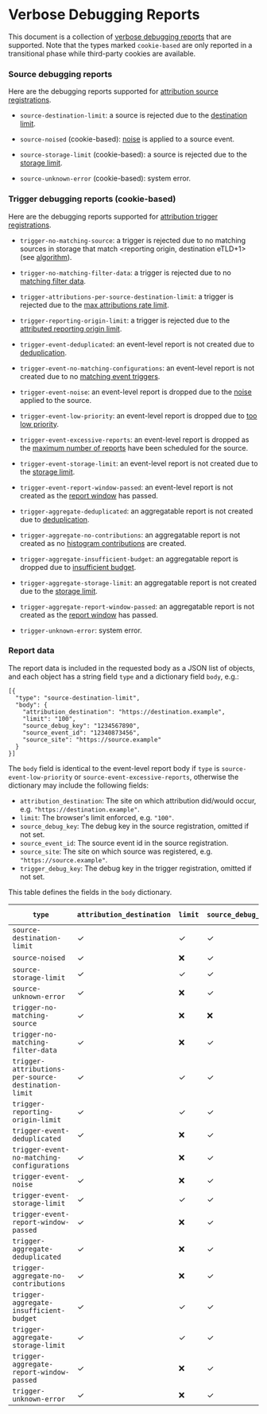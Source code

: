Verbose Debugging Reports
=========================

This document is a collection of [verbose debugging
reports](https://github.com/WICG/attribution-reporting-api/blob/main/EVENT.md#optional-verbose-debugging-reports)
that are supported. Note that the types marked `cookie-based` are only reported
in a transitional phase while third-party cookies are available.

### Source debugging reports

Here are the debugging reports supported for [attribution source
registrations](https://github.com/WICG/attribution-reporting-api/blob/main/EVENT.md#registering-attribution-sources).

* `source-destination-limit`: a source is rejected due to the [destination limit](https://github.com/WICG/attribution-reporting-api/blob/main/EVENT.md#limiting-the-number-of-unique-destinations-covered-by-unexpired-sources).

* `source-noised` (cookie-based): [noise](https://github.com/WICG/attribution-reporting-api/blob/main/EVENT.md#data-limits-and-noise) is applied to a source event.

* `source-storage-limit` (cookie-based): a source is rejected due to the [storage limit](https://github.com/WICG/attribution-reporting-api/blob/main/EVENT.md#storage-limits).

* `source-unknown-error` (cookie-based): system error.

### Trigger debugging reports (cookie-based)

Here are the debugging reports supported for [attribution trigger
registrations](https://github.com/WICG/attribution-reporting-api/blob/main/EVENT.md#triggering-attribution).

* `trigger-no-matching-source`: a trigger is rejected due to no matching sources in storage that match <reporting origin, destination eTLD+1> (see [algorithm](https://github.com/WICG/attribution-reporting-api/blob/main/EVENT.md#trigger-attribution-algorithm)).

* `trigger-no-matching-filter-data`: a trigger is rejected due to no [matching filter data](https://github.com/WICG/attribution-reporting-api/blob/main/EVENT.md#optional-attribution-filters).

* `trigger-attributions-per-source-destination-limit`: a trigger is rejected due to the [max attributions rate limit](https://github.com/WICG/attribution-reporting-api/blob/main/EVENT.md#reporting-cooldown--rate-limits).

* `trigger-reporting-origin-limit`: a trigger is rejected due to the [attributed reporting origin limit](https://github.com/WICG/attribution-reporting-api/blob/main/EVENT.md#reporting-origin-limits).

* `trigger-event-deduplicated`: an event-level report is not created due to
    [deduplication](https://github.com/WICG/attribution-reporting-api/blob/main/EVENT.md#trigger-attribution-algorithm).

* `trigger-event-no-matching-configurations`: an event-level report is not created due to no
    [matching event triggers](https://github.com/WICG/attribution-reporting-api/blob/main/EVENT.md#optional-attribution-filters).

* `trigger-event-noise`: an event-level report is dropped due to the
    [noise](https://github.com/WICG/attribution-reporting-api/blob/main/EVENT.md#data-limits-and-noise) applied to the source.

* `trigger-event-low-priority`: an event-level report is dropped due to [too low priority](https://github.com/WICG/attribution-reporting-api/blob/main/EVENT.md#trigger-attribution-algorithm).

* `trigger-event-excessive-reports`: an event-level report is dropped as the [maximum number of reports](https://github.com/WICG/attribution-reporting-api/blob/main/EVENT.md#trigger-attribution-algorithm) have been scheduled for the source.

* `trigger-event-storage-limit`: an event-level report is not created due to the [storage limit](https://github.com/WICG/attribution-reporting-api/blob/main/EVENT.md#storage-limits).

* `trigger-event-report-window-passed`: an event-level report is not created as the [report window](https://github.com/WICG/attribution-reporting-api/blob/main/EVENT.md#registering-attribution-sources) has passed.

* `trigger-aggregate-deduplicated`: an aggregatable report is not created due to
    [deduplication](https://github.com/WICG/attribution-reporting-api/blob/main/AGGREGATE.md#attribution-trigger-registration).

* `trigger-aggregate-no-contributions`: an aggregatable report is not created as no [histogram contributions](https://github.com/WICG/attribution-reporting-api/blob/main/AGGREGATE.md#attribution-trigger-registration) are created.

* `trigger-aggregate-insufficient-budget`: an aggregatable report is dropped due to [insufficient budget](https://github.com/WICG/attribution-reporting-api/blob/main/AGGREGATE.md#contribution-bounding-and-budgeting).

* `trigger-aggregate-storage-limit`: an aggregatable report is not created due to the [storage limit](https://github.com/WICG/attribution-reporting-api/blob/main/AGGREGATE.md#storage-limits).

* `trigger-aggregate-report-window-passed`: an aggregatable report is not created as the [report window](https://github.com/WICG/attribution-reporting-api/blob/main/AGGREGATE.md#attribution-source-registration) has passed.

* `trigger-unknown-error`: system error.

### Report data

The report data is included in the requested body as a JSON list of objects, and
each object has a string field `type` and a dictionary field `body`, e.g.:

```jsonc
[{
  "type": "source-destination-limit",
  "body": {
    "attribution_destination": "https://destination.example",
    "limit": "100",
    "source_debug_key": "1234567890",
    "source_event_id": "12340873456",
    "source_site": "https://source.example"
  }
}]
```

The `body` field is identical to the event-level report body if `type` is
`source-event-low-priority` or `source-event-excessive-reports`, otherwise the
dictionary may include the following fields:
* `attribution_destination`: The site on which attribution did/would occur, e.g. `"https://destination.example"`.
* `limit`: The browser's limit enforced, e.g. `"100"`.
* `source_debug_key`: The debug key in the source registration, omitted if not set.
* `source_event_id`: The source event id in the source registration.
* `source_site`: The site on which source was registered, e.g. `"https://source.example"`.
* `trigger_debug_key`: The debug key in the trigger registration, omitted if not set.

This table defines the fields in the `body` dictionary.

| `type` | `attribution_destination`| `limit` | `source_debug_key` | `source_event_id` | `source_site` | ` trigger_debug_key` |
| --- | --- | --- | --- | --- | --- | --- |
| `source-destination-limit` | ✓ | ✓ | ✓ | ✓ | ✓ | ❌ |
| `source-noised` | ✓ | ❌ | ✓ | ✓ | ✓ | ❌ |
| `source-storage-limit` | ✓ | ✓ | ✓ | ✓ | ✓ | ❌ |
| `source-unknown-error` | ✓ | ❌ | ✓ | ✓ | ✓ | ❌ |
| `trigger-no-matching-source` | ✓ | ❌ | ❌ | ❌ | ❌ | ✓ |
| `trigger-no-matching-filter-data` | ✓ | ❌ | ✓ | ✓ | ✓ | ✓ |
| `trigger-attributions-per-source-destination-limit` | ✓ | ✓ | ✓ | ✓ | ✓ | ✓ |
| `trigger-reporting-origin-limit` | ✓ | ✓ | ✓ | ✓ | ✓ | ✓ |
| `trigger-event-deduplicated` | ✓ | ❌ | ✓ | ✓ | ✓ | ✓ |
| `trigger-event-no-matching-configurations` | ✓ | ❌ | ✓ | ✓ | ✓ | ✓ |
| `trigger-event-noise` | ✓ | ❌ | ✓ | ✓ | ✓ | ✓ |
| `trigger-event-storage-limit` | ✓ | ✓ | ✓ | ✓ | ✓ | ✓ |
| `trigger-event-report-window-passed` | ✓ | ❌ | ✓ | ✓ | ✓ | ✓ |
| `trigger-aggregate-deduplicated` | ✓ | ❌ | ✓ | ✓ | ✓ | ✓ |
| `trigger-aggregate-no-contributions` | ✓ | ❌ | ✓ | ✓ | ✓ | ✓ |
| `trigger-aggregate-insufficient-budget` | ✓ | ✓ | ✓ | ✓ | ✓ | ✓ |
| `trigger-aggregate-storage-limit` | ✓ | ✓ | ✓ | ✓ | ✓ | ✓ |
| `trigger-aggregate-report-window-passed` | ✓ | ❌ | ✓ | ✓ | ✓ | ✓ |
| `trigger-unknown-error` | ✓ | ❌ | ✓ | ✓ | ✓ | ✓ |


